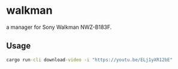 # walkman
a manager for Sony Walkman NWZ-B183F.

## Usage
```cmd
cargo run-cli download-video -i "https://youtu.be/ELj1yXR12bE"
```
